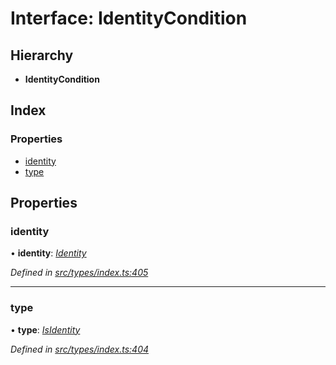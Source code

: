 # Interface: IdentityCondition

## Hierarchy

* **IdentityCondition**

## Index

### Properties

* [identity](identitycondition.md#identity)
* [type](identitycondition.md#type)

## Properties

###  identity

• **identity**: *[Identity](../classes/identity.md)*

*Defined in [src/types/index.ts:405](https://github.com/PolymathNetwork/polymesh-sdk/blob/31a16a34/src/types/index.ts#L405)*

___

###  type

• **type**: *[IsIdentity](../enums/conditiontype.md#isidentity)*

*Defined in [src/types/index.ts:404](https://github.com/PolymathNetwork/polymesh-sdk/blob/31a16a34/src/types/index.ts#L404)*
